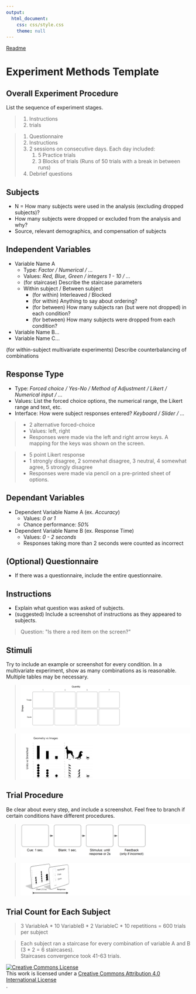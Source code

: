 ```yaml
---
output:
  html_document:
    css: css/style.css
    theme: null
---
```

[Readme](./)

# Experiment Methods Template


## **Overall Experiment Procedure** 

List the sequence of experiment stages.

> 1. Instructions
> 2. trials

> 1. Questionnaire
> 1. Instructions 
> 1. 2 sessions on consecutive days. Each day included:
>     1. 5 Practice trials
>     1. 3 Blocks of trials (Runs of 50 trials with a break in between runs)
> 1. Debrief questions

## **Subjects**  

* N = How many subjects were used in the analysis (excluding dropped subjects)?  
* How many subjects were dropped or excluded from the analysis and why?  
* Source, relevant demographics, and compensation of subjects

## **Independent Variables**  

* Variable Name A
    * Type: *Factor / Numerical / ...*
    * Values: *Red, Blue, Green / integers 1 - 10 / ...*
    * (for staircase) Describe the staircase parameters
    * Within subject / Between subject
        * (for within) Interleaved / Blocked
        * (for within) Anything to say about ordering?
        * (for between) How many subjects ran (but were not dropped) in each condition?
        * (for between) How many subjects were dropped from each condition?
* Variable Name B...
* Variable Name C...

(for within-subject multivariate experiments) Describe counterbalancing of combinations

## **Response Type**  

* Type: *Forced choice / Yes-No / Method of Adjustment / Likert / Numerical input / ...*
* Values: List the forced choice options, the numerical range, the Likert range and text, etc.
* Interface: How were subject responses entered? *Keyboard / Slider / ...*

> * 2 alternative forced-choice
> * Values: left, right
> * Responses were made via the left and right arrow keys. A mapping for the keys was shown on the screen.
        
> * 5 point Likert response
> * 1 strongly disagree, 2 somewhat disagree, 3 neutral, 4 somewhat agree, 5 strongly disagree
> * Responses were made via pencil on a pre-printed sheet of options.

## **Dependant Variables**

* Dependent Variable Name A (ex. *Accuracy*)
    * Values: *0 or 1*
    * Chance performance: *50%*
* Dependent Variable Name B (ex. Response Time)
    * Values: *0 - 2 seconds*
    * Responses taking more than 2 seconds were counted as incorrect

## **(Optional) Questionnaire**

* If there was a questionnaire, include the entire questionnaire.

## **Instructions**  

* Explain what question was asked of subjects.  
* (suggested) Include a screenshot of instructions as they appeared to subjects.

> Question: "Is there a red item on the screen?"

## **Stimuli**  
Try to include an example or screenshot for every condition. In a multivariate experiment, show as many combinations as is reasonable. Multiple tables may be necessary.

> ![](images/example_conditions.png)

> ![](images/example_conditions_isotype.png)

## **Trial Procedure**  
Be clear about every step, and include a screenshot. Feel free to branch if certain conditions have different procedures.

> ![](images/example_trial_procedure.png)

> ![](images/example_trial_procedure_isotype.png)


## **Trial Count for Each Subject**

> 3 VariableA * 10 VariableB * 2 VariableC * 10 repetitions = 600 trials per subject 

> Each subject ran a staircase for every combination of variable A and B (3 * 2 = 6 staircases).  
> Staircases convergence took 41-63 trials.

<div id="license"><a rel="license" href="http://creativecommons.org/licenses/by/4.0/"><img alt="Creative Commons License" style="border-width:0" src="https://i.creativecommons.org/l/by/4.0/88x31.png" /></a><br />This work is licensed under a <a rel="license" href="http://creativecommons.org/licenses/by/4.0/">Creative Commons Attribution 4.0 International License</a></div>.